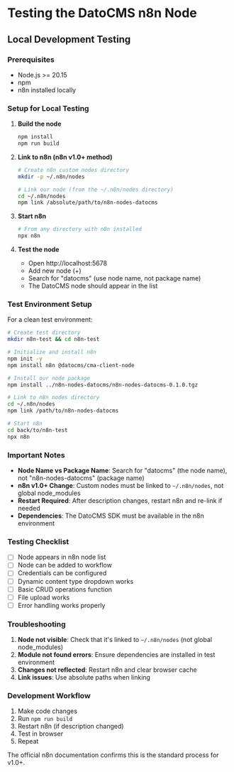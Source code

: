 # Testing the DatoCMS n8n Node

## Local Development Testing

### Prerequisites
- Node.js >= 20.15
- npm
- n8n installed locally

### Setup for Local Testing

1. **Build the node**
   ```bash
   npm install
   npm run build
   ```

2. **Link to n8n (n8n v1.0+ method)**
   ```bash
   # Create n8n custom nodes directory
   mkdir -p ~/.n8n/nodes
   
   # Link our node (from the ~/.n8n/nodes directory)
   cd ~/.n8n/nodes
   npm link /absolute/path/to/n8n-nodes-datocms
   ```

3. **Start n8n**
   ```bash
   # From any directory with n8n installed
   npx n8n
   ```

4. **Test the node**
   - Open http://localhost:5678
   - Add new node (+)
   - Search for "datocms" (use node name, not package name)
   - The DatoCMS node should appear in the list

### Test Environment Setup

For a clean test environment:

```bash
# Create test directory
mkdir n8n-test && cd n8n-test

# Initialize and install n8n
npm init -y
npm install n8n @datocms/cma-client-node

# Install our node package
npm install ../n8n-nodes-datocms/n8n-nodes-datocms-0.1.0.tgz

# Link to n8n nodes directory
cd ~/.n8n/nodes
npm link /path/to/n8n-nodes-datocms

# Start n8n
cd back/to/n8n-test
npx n8n
```

### Important Notes

- **Node Name vs Package Name**: Search for "datocms" (the node name), not "n8n-nodes-datocms" (package name)
- **n8n v1.0+ Change**: Custom nodes must be linked to `~/.n8n/nodes`, not global node_modules
- **Restart Required**: After description changes, restart n8n and re-link if needed
- **Dependencies**: The DatoCMS SDK must be available in the n8n environment

### Testing Checklist

- [ ] Node appears in n8n node list
- [ ] Node can be added to workflow
- [ ] Credentials can be configured
- [ ] Dynamic content type dropdown works
- [ ] Basic CRUD operations function
- [ ] File upload works
- [ ] Error handling works properly

### Troubleshooting

1. **Node not visible**: Check that it's linked to `~/.n8n/nodes` (not global node_modules)
2. **Module not found errors**: Ensure dependencies are installed in test environment
3. **Changes not reflected**: Restart n8n and clear browser cache
4. **Link issues**: Use absolute paths when linking

### Development Workflow

1. Make code changes
2. Run `npm run build`
3. Restart n8n (if description changed)
4. Test in browser
5. Repeat

The official n8n documentation confirms this is the standard process for v1.0+.
